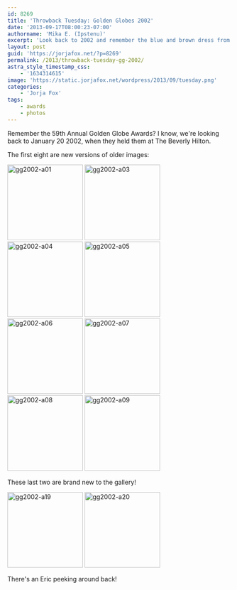 ```yaml
---
id: 8269
title: 'Throwback Tuesday: Golden Globes 2002'
date: '2013-09-17T08:00:23-07:00'
authorname: 'Mika E. (Ipstenu)'
excerpt: 'Look back to 2002 and remember the blue and brown dress from the Golden Globes.'
layout: post
guid: 'https://jorjafox.net/?p=8269'
permalink: /2013/throwback-tuesday-gg-2002/
astra_style_timestamp_css:
    - '1634314615'
image: 'https://static.jorjafox.net/wordpress/2013/09/tuesday.png'
categories:
    - 'Jorja Fox'
tags:
    - awards
    - photos
---
```


Remember the 59th Annual Golden Globe Awards? I know, we're looking back to January 20 2002, when they held them at The Beverly Hilton.

The first eight are new versions of older images:

<a href="https://jorjafox.net/gallery/awards/pub/20020120-gg/gg2002-a01.jpg"><img class="alignnone size-full wp-image-8270" alt="gg2002-a01" src="//static.jorjafox.net/wordpress/2013/09/gg2002-a01.jpg" width="170" height="170" /></a> <a href="https://jorjafox.net/gallery/awards/pub/20020120-gg/gg2002-a03.jpg"><img class="alignnone size-full wp-image-8271" alt="gg2002-a03" src="//static.jorjafox.net/wordpress/2013/09/gg2002-a03.jpg" width="170" height="170" /></a> <a href="https://jorjafox.net/gallery/awards/pub/20020120-gg/gg2002-a04.jpg"><img class="alignnone size-full wp-image-8272" alt="gg2002-a04" src="//static.jorjafox.net/wordpress/2013/09/gg2002-a04.jpg" width="170" height="170" /></a> <a href="https://jorjafox.net/gallery/awards/pub/20020120-gg/gg2002-a05.jpg"><img class="alignnone size-full wp-image-8273" alt="gg2002-a05" src="//static.jorjafox.net/wordpress/2013/09/gg2002-a05.jpg" width="170" height="170" /></a> <a href="https://jorjafox.net/gallery/awards/pub/20020120-gg/gg2002-a06.jpg"><img class="alignnone size-full wp-image-8274" alt="gg2002-a06" src="//static.jorjafox.net/wordpress/2013/09/gg2002-a06.jpg" width="170" height="170" /></a> <a href="https://jorjafox.net/gallery/awards/pub/20020120-gg/gg2002-a07.jpg"><img class="alignnone size-full wp-image-8275" alt="gg2002-a07" src="//static.jorjafox.net/wordpress/2013/09/gg2002-a07.jpg" width="170" height="170" /></a> <a href="https://jorjafox.net/gallery/awards/pub/20020120-gg/gg2002-a08.jpg"><img class="alignnone size-full wp-image-8276" alt="gg2002-a08" src="//static.jorjafox.net/wordpress/2013/09/gg2002-a08.jpg" width="170" height="170" /></a> <a href="https://jorjafox.net/gallery/awards/pub/20020120-gg/gg2002-a09.jpg"><img class="alignnone size-full wp-image-8277" alt="gg2002-a09" src="//static.jorjafox.net/wordpress/2013/09/gg2002-a09.jpg" width="170" height="170" /></a>

These last two are brand new to the gallery!

<a href="https://jorjafox.net/gallery/awards/pub/20020120-gg/gg2002-a19.jpg"><img class="alignnone size-full wp-image-8278" alt="gg2002-a19" src="//static.jorjafox.net/wordpress/2013/09/gg2002-a19.jpg" width="170" height="170" /></a> <a href="https://jorjafox.net/gallery/awards/pub/20020120-gg/gg2002-a20.jpg"><img class="alignnone size-full wp-image-8279" alt="gg2002-a20" src="//static.jorjafox.net/wordpress/2013/09/gg2002-a20.jpg" width="170" height="170" /></a>

There's an Eric peeking around back!

